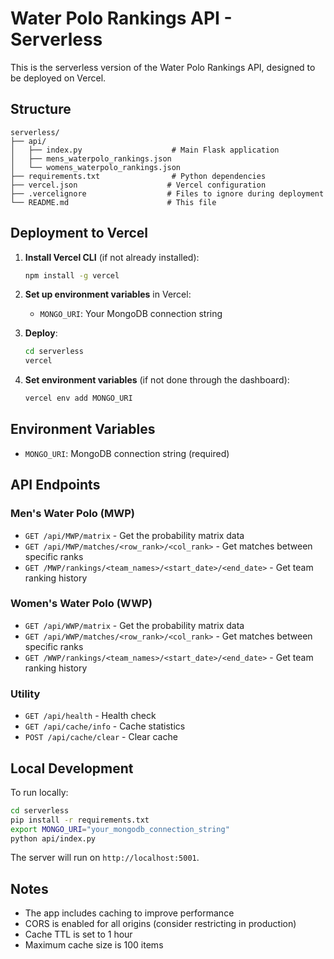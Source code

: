 # Water Polo Rankings API - Serverless

This is the serverless version of the Water Polo Rankings API, designed to be deployed on Vercel.

## Structure

```
serverless/
├── api/
│   ├── index.py                    # Main Flask application
│   ├── mens_waterpolo_rankings.json
│   └── womens_waterpolo_rankings.json
├── requirements.txt                # Python dependencies
├── vercel.json                    # Vercel configuration
├── .vercelignore                  # Files to ignore during deployment
└── README.md                      # This file
```

## Deployment to Vercel

1. **Install Vercel CLI** (if not already installed):
   ```bash
   npm install -g vercel
   ```

2. **Set up environment variables** in Vercel:
   - `MONGO_URI`: Your MongoDB connection string

3. **Deploy**:
   ```bash
   cd serverless
   vercel
   ```

4. **Set environment variables** (if not done through the dashboard):
   ```bash
   vercel env add MONGO_URI
   ```

## Environment Variables

- `MONGO_URI`: MongoDB connection string (required)

## API Endpoints

### Men's Water Polo (MWP)
- `GET /api/MWP/matrix` - Get the probability matrix data
- `GET /api/MWP/matches/<row_rank>/<col_rank>` - Get matches between specific ranks
- `GET /MWP/rankings/<team_names>/<start_date>/<end_date>` - Get team ranking history

### Women's Water Polo (WWP)
- `GET /api/WWP/matrix` - Get the probability matrix data
- `GET /api/WWP/matches/<row_rank>/<col_rank>` - Get matches between specific ranks
- `GET /WWP/rankings/<team_names>/<start_date>/<end_date>` - Get team ranking history

### Utility
- `GET /api/health` - Health check
- `GET /api/cache/info` - Cache statistics
- `POST /api/cache/clear` - Clear cache

## Local Development

To run locally:

```bash
cd serverless
pip install -r requirements.txt
export MONGO_URI="your_mongodb_connection_string"
python api/index.py
```

The server will run on `http://localhost:5001`.

## Notes

- The app includes caching to improve performance
- CORS is enabled for all origins (consider restricting in production)
- Cache TTL is set to 1 hour
- Maximum cache size is 100 items
